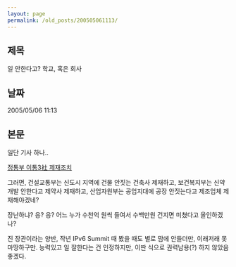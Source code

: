 ```yaml
---
layout: page
permalink: /old_posts/200505061113/
---
```


## 제목
일 안한다고? 학교, 혹은 회사

## 날짜
2005/05/06 11:13

## 본문
일단 기사 하나..

<a href="http://inews.mk.co.kr/CMS/economy/all/ind/fin1/6607457_3442.php">정통부 이통3社 제재조치</a>

그러면,
건설교통부는 신도시 지역에 건물 안짓는 건축사 제재하고,
보건복지부는 신약 개발 안한다고 제약사 제재하고,
산업자원부는 공업지대에 공장 안짓는다고 제조업체 제재해야겠네?

장난하냐? 응? 응?
어느 누가 수천억 원씩 들여서 수백만원 건지면 미쳤다고 올인하겠나?

진 장관이라는 양반, 작년 IPv6 Summit 때 봤을 때도 별로 맘에 안들더만, 이래저래 못마땅하구만.
능력있고 일 잘한다는 건 인정하지만, 이딴 식으로 권력남용(?) 하지 않았음 좋겠다.